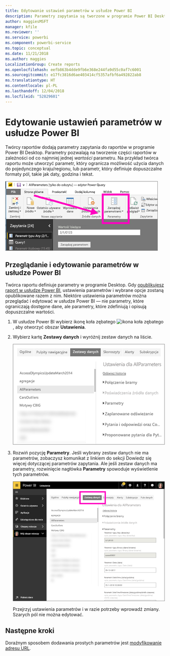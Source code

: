 ```yaml
---
title: Edytowanie ustawień parametrów w usłudze Power BI
description: Parametry zapytania są tworzone w programie Power BI Desktop, ale można je przeglądać i aktualizować w usłudze Power BI
author: maggiesMSFT
manager: kfile
ms.reviewer: ''
ms.service: powerbi
ms.component: powerbi-service
ms.topic: conceptual
ms.date: 11/21/2018
ms.author: maggies
LocalizationGroup: Create reports
ms.openlocfilehash: eefb863b4dde9fb6e368e244fa9d55c0af7c6001
ms.sourcegitcommit: e17fc3816d6ae403414cf5357afbf6a492822ab8
ms.translationtype: HT
ms.contentlocale: pl-PL
ms.lasthandoff: 12/04/2018
ms.locfileid: "52829601"
---
```

# <a name="edit-parameter-settings-in-the-power-bi-service"></a>Edytowanie ustawień parametrów w usłudze Power BI
Twórcy raportów dodają parametry zapytania do raportów w programie Power BI Desktop. Parametry pozwalają na tworzenie części raportów w zależności od co najmniej jednej *wartości* parametru. Na przykład twórca raportu może utworzyć parametr, który ogranicza możliwość użycia danych do pojedynczego kraju/regionu, lub parametr, który definiuje dopuszczalne formaty pól, takie jak daty, godzina i tekst.

![Karta Strona główna przedstawiająca opcję Zarządzaj parametrami w programie Desktop](media/service-parameters/power-bi-manage-parameters.png)

## <a name="review-and-edit-parameters-in-power-bi-service"></a>Przeglądanie i edytowanie parametrów w usłudze Power BI

Twórca raportu definiuje parametry w programie Desktop. Gdy [opublikujesz raport w usłudze Power BI](desktop-upload-desktop-files.md), ustawienia parametrów i wybrane opcje zostaną opublikowane razem z nim. Niektóre ustawienia parametrów można przeglądać i edytować w usłudze Power BI — nie parametry, które ograniczają dostępne dane, ale parametry, które zdefiniują i opisują dopuszczalne wartości.

1. W usłudze Power BI wybierz ikonę koła zębatego ![ikona koła zębatego](media/service-parameters/power-bi-cog.png), aby otworzyć obszar **Ustawienia**.

2. Wybierz kartę **Zestawy danych** i wyróżnij zestaw danych na liście. 
    
    ![Okno Ustawienia z wybraną kartą Zestawy danych](media/service-parameters/power-bi-select-dataset2.png)

3. Rozwiń pozycję **Parametry**.  Jeśli wybrany zestaw danych nie ma parametrów, zobaczysz komunikat z linkiem do sekcji Dowiedz się więcej dotyczącej parametrów zapytania. Ale jeśli zestaw danych ma parametry, rozwinięcie nagłówka **Parametry** spowoduje wyświetlenie tych parametrów. 

    ![Okno Ustawienia z rozwiniętą pozycją Parametry](media/service-parameters/power-bi-settings.png)

    Przejrzyj ustawienia parametrów i w razie potrzeby wprowadź zmiany. Szarych pól nie można edytować. 


## <a name="next-steps"></a>Następne kroki
Doraźnym sposobem dodawania prostych parametrów jest [modyfikowanie adresu URL](service-url-filters.md).